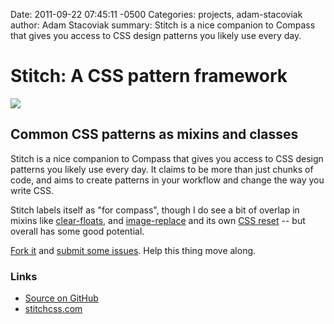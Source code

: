 Date: 2011-09-22 07:45:11 -0500
Categories: projects, adam-stacoviak
author: Adam Stacoviak
summary: Stitch is a nice companion to Compass that gives you access to CSS design patterns you likely use every day.

# Stitch: A CSS pattern framework

<a href="#"><img src="/attachments/stitch-css.png" /></a>

## Common CSS patterns as mixins and classes

Stitch is a nice companion to Compass that gives you access to CSS design patterns you likely use every day. It claims to be more than just chunks of code, and aims to create patterns in your workflow and change the way you write CSS.

Stitch labels itself as "for compass", though I do see a bit of overlap in mixins like [clear-floats](https://github.com/anthonyshort/stitch-css/blob/master/stylesheets/stitch/patterns/layout/_clear-floats.scss), and [image-replace](https://github.com/anthonyshort/stitch-css/blob/master/stylesheets/stitch/patterns/images/_image-replace.scss) and its own [CSS reset](https://github.com/anthonyshort/stitch-css/blob/master/stylesheets/stitch/_reset.scss) -- but overall has some good potential.

[Fork it](https://github.com/anthonyshort/stitch-css) and [submit some issues](https://github.com/anthonyshort/stitch-css/issues). Help this thing move along.

### Links

* [Source on GitHub](https://github.com/anthonyshort/stitch-css)
* [stitchcss.com](http://stitchcss.com/)
